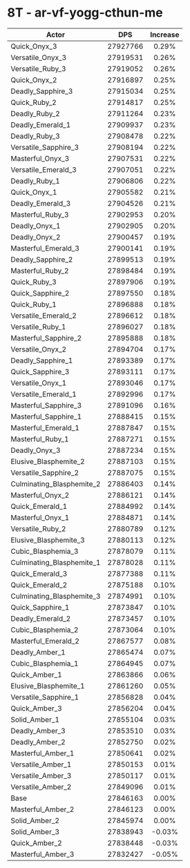 # 8T - ar-vf-yogg-cthun-me
| Actor | DPS | Increase |
|---|:---:|:---:|
|Quick_Onyx_3|27927766|0.29%|
|Versatile_Onyx_3|27919531|0.26%|
|Versatile_Ruby_3|27919052|0.26%|
|Quick_Onyx_2|27916897|0.25%|
|Deadly_Sapphire_3|27915034|0.25%|
|Quick_Ruby_2|27914817|0.25%|
|Deadly_Ruby_2|27911264|0.23%|
|Deadly_Emerald_1|27909937|0.23%|
|Deadly_Ruby_3|27908478|0.22%|
|Versatile_Sapphire_3|27908194|0.22%|
|Masterful_Onyx_3|27907531|0.22%|
|Versatile_Emerald_3|27907051|0.22%|
|Deadly_Ruby_1|27906806|0.22%|
|Quick_Onyx_1|27905582|0.21%|
|Deadly_Emerald_3|27904526|0.21%|
|Masterful_Ruby_3|27902953|0.20%|
|Deadly_Onyx_1|27902905|0.20%|
|Deadly_Onyx_2|27900457|0.19%|
|Masterful_Emerald_3|27900141|0.19%|
|Deadly_Sapphire_2|27899513|0.19%|
|Masterful_Ruby_2|27898484|0.19%|
|Quick_Ruby_3|27897906|0.19%|
|Quick_Sapphire_2|27897550|0.18%|
|Quick_Ruby_1|27896888|0.18%|
|Versatile_Emerald_2|27896612|0.18%|
|Versatile_Ruby_1|27896027|0.18%|
|Masterful_Sapphire_2|27895888|0.18%|
|Versatile_Onyx_2|27894704|0.17%|
|Deadly_Sapphire_1|27893389|0.17%|
|Quick_Sapphire_3|27893111|0.17%|
|Versatile_Onyx_1|27893046|0.17%|
|Versatile_Emerald_1|27892996|0.17%|
|Masterful_Sapphire_3|27891096|0.16%|
|Masterful_Sapphire_1|27888415|0.15%|
|Masterful_Emerald_1|27887847|0.15%|
|Masterful_Ruby_1|27887271|0.15%|
|Deadly_Onyx_3|27887234|0.15%|
|Elusive_Blasphemite_2|27887103|0.15%|
|Versatile_Sapphire_2|27887075|0.15%|
|Culminating_Blasphemite_2|27886403|0.14%|
|Masterful_Onyx_2|27886121|0.14%|
|Quick_Emerald_1|27884992|0.14%|
|Masterful_Onyx_1|27884871|0.14%|
|Versatile_Ruby_2|27880789|0.12%|
|Elusive_Blasphemite_3|27880113|0.12%|
|Cubic_Blasphemia_3|27878079|0.11%|
|Culminating_Blasphemite_1|27878028|0.11%|
|Quick_Emerald_3|27877388|0.11%|
|Quick_Emerald_2|27875188|0.10%|
|Culminating_Blasphemite_3|27874991|0.10%|
|Quick_Sapphire_1|27873847|0.10%|
|Deadly_Emerald_2|27873457|0.10%|
|Cubic_Blasphemia_2|27873064|0.10%|
|Masterful_Emerald_2|27867577|0.08%|
|Deadly_Amber_1|27865474|0.07%|
|Cubic_Blasphemia_1|27864945|0.07%|
|Quick_Amber_1|27863866|0.06%|
|Elusive_Blasphemite_1|27861260|0.05%|
|Versatile_Sapphire_1|27856828|0.04%|
|Quick_Amber_3|27856204|0.04%|
|Solid_Amber_1|27855104|0.03%|
|Deadly_Amber_3|27853510|0.03%|
|Deadly_Amber_2|27852750|0.02%|
|Masterful_Amber_1|27850641|0.02%|
|Versatile_Amber_1|27850153|0.01%|
|Versatile_Amber_3|27850117|0.01%|
|Versatile_Amber_2|27849096|0.01%|
|Base|27846163|0.00%|
|Masterful_Amber_2|27846123|0.00%|
|Solid_Amber_2|27845974|0.00%|
|Solid_Amber_3|27838943|-0.03%|
|Quick_Amber_2|27838448|-0.03%|
|Masterful_Amber_3|27832427|-0.05%|
